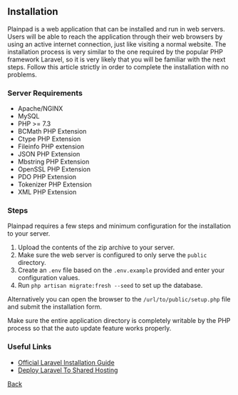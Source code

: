 ## Installation 

Plainpad is a web application that can be installed and run in web servers. Users will be able to reach the application 
through their web browsers by using an active internet connection, just like visiting a normal website. The installation 
process is very similar to the one required by the popular PHP framework Laravel, so it is very likely that you will be 
familiar with the next steps. Follow this article strictly in order to complete the installation with no problems. 

### Server Requirements 

* Apache/NGINX
* MySQL 
* PHP >= 7.3
* BCMath PHP Extension
* Ctype PHP Extension
* Fileinfo PHP extension
* JSON PHP Extension
* Mbstring PHP Extension
* OpenSSL PHP Extension
* PDO PHP Extension
* Tokenizer PHP Extension
* XML PHP Extension

### Steps 

Plainpad requires a few steps and minimum configuration for the installation to your server. 

1. Upload the contents of the zip archive to your server. 
1. Make sure the web server is configured to only serve the `public` directory.
1. Create an `.env` file based on the `.env.example` provided and enter your configuration values. 
1. Run `php artisan migrate:fresh --seed` to set up the database.

Alternatively you can open the browser to the `/url/to/public/setup.php` file and submit the 
installation form. 

Make sure the entire application directory is completely writable by the PHP process so that the auto update feature 
works properly.  

### Useful Links 

* [Official Laravel Installation Guide](https://laravel.com/docs/8.x/installation)
* [Deploy Laravel To Shared Hosting](https://youtu.be/6g8G3YQtQt4)
    
[Back](readme.md)
